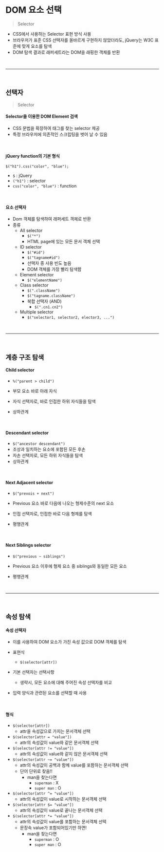 # DOM 요소 선택

> Selector

* CSS에서 사용하는 Selector 표현 방식 사용
* 브라우저가 표준 CSS 선택자를 올바르게 구현하지 않았더라도, jQuery는 W3C 표준에 맞게 요소를 탐색
* DOM 탐색 결과로 래퍼세트라는 DOM을 래핑한 객체를 반환

<br>

---

<br>

## 선택자

> Selector

#### Selector을 이용한 DOM Element 검색

* CSS 문법을 확장하여 태그를 찾는 selector 제공
* 특정 브라우저에 의존적인 스크립팅을 벗어 날 수 있음

<br>

#### jQuery function의 기본 형식

`$("h1").css("color", "blue");`

* `$` : jQuery
* `("h1")` : selector
* `css("color", "blue")` : function

<br>

#### 요소 선택자

* Dom 객체를 탐색하여 래퍼세트 객체로 반환
* 종류
  * All selector
    * `$("*")`
    * HTML page에 있는 모든 문서 객체 선택
  * ID selector
    * `$("#id")`
    * `$("tagname#id")`
    * 선택자 중 사용 빈도 높음
    * DOM 객체를 가장 빨리 탐색함
  * Element selector
    * `$("elementName")`
  * Class selector
    * `$(".className")`
    * `$("tagname.className")`
    * 복합 선택자 (AND)
      * `$(".cn1.cn2")`
  * Multiple selector
    * `$("selector1, selector2, elector3, ...")`

<br>

---

<br>

## 계층 구조 탐색

#### Child selector

* `%("parent > child")`

* 부모 요소 바로 아래 자식

* 자식 선택자로, 바로 인접한 하위 자식들을 탐색
* 상하관계

<br>

#### Descendant selector

* `$("ancestor descendant")`
* 조상과 일치하는 요소에 포함된 모든 후손
* 자손 선택자로, 모든 하위 자식들을 탐색
* 상하관계

<br>

#### Next Adjacent selector

* `$("prevois + next")`
* Previous 요소 바로 다음에 나오는 형제수준의 next 요소

* 인접 선택자로, 인접한 바로 다음 형제를 탐색
* 평행관계

<br>

#### Next Siblings selector

* `$("previous ~ siblings")`
* Previous 요소 이후에 형제 요소 중 siblings와 동일한 모든 요소

* 평행관계

<br>

---

<br>

## 속성 탐색

#### 속성 선택자

* 이를 사용하여 DOM 요소가 가진 속성 값으로 DOM 객체를 탐색

* 표현식
  * `$(selector[attr])`
* 기본 선택자는 선택사항
  * 생략시, 모든 요소에 대해 주어진 속성 선택자를 비교

* 입력 양식과 관련된 요소를 선택할 때 사용

<br>

#### 형식

* `$(selector[attr])`
  * attr을 속성값으로 가지는 문서객체 선택
* `$(selector[attr = "value"])`
  * attr의 속성값이 value와 같은 문서객체 선택
* `$(selector[attr != "value"])`
  * attr의 속성값이 value와 같지 않은 문서객체 선택
* `$(selector[attr ~= "value"])`
  * attr의 속성값이 공백과 함께 value를 포함하는 문서객체 선택
  * 단어 단위로 찾음!!
    * man을 찾는다면 
      * `superman` : X
      * `super man` : O
* `$(selector[attr ^= "value"])`
  * attr의 속성값이 value로 시작하는 문서객체 선택
* `$(selector[attr $= "value"])`
  * attr의 속성값이 value로 끝나는 문서객체 선택
* `$(selector[attr *= "value"])`
  * attr의 속성값이 value를 포함하는 문서객체 선택
  * 문장속 value가 포함되어있기만 하면!
    * man을 찾는다면
      * `superman` : O
      * `super man` : O
